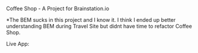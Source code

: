 Coffee Shop - A Project for Brainstation.io

\*The BEM sucks in this project and I know it. I think I ended up better understanding BEM during Travel Site but didnt have time to refactor Coffee Shop.

Live App:
